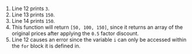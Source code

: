 1. Line 12 prints `3`.
2. Line 13 prints `150`.
3. Line 14 prints `150`.
4. This function will return `[50, 100, 150]`, since it returns an array of the original prices after applying the `0.5` factor discount.
5. Line 12 causes an error since the variable `i` can only be accessed within the `for` block it is defined in.
